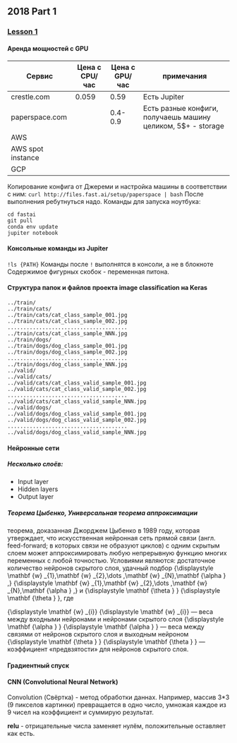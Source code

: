 ## 2018 Part 1
### [Lesson 1](http://course.fast.ai/lessons/lesson1.html)
#### Аренда мощностей с GPU

|Сервис|Цена с CPU/час|Цена с GPU/час|примечания|
|---|---|---|---|
|crestle.com|0.059|0.59|Есть Jupiter|
|paperspace.com|   |0.4-0.9|Есть разные конфиги, получаешь машину целиком, 5$+ - storage|
|AWS|   |   |   |
|AWS spot instance|   |   |   |
|GCP|   |   |   |

Копирование конфига от Джереми и настройка машины в соответствии с ним:
`curl http://files.fast.ai/setup/paperspace | bash`
После выполнения ребутнуться надо.
Команды для запуска ноутбука:
```
cd fastai
git pull
conda env update
jupiter notebook
```

#### Консольные команды из Jupiter
`!ls {PATH}`
Команды после `!` выполнятся в консоли, а не в блокноте
Содержимое фигурных скобок - переменная питона.

#### Структура папок и файлов проекта image classification на Keras
```cats_dogs/
../train/
../train/cats/
../train/cats/cat_class_sample_001.jpg
../train/cats/cat_class_sample_002.jpg
......................................
../train/cats/cat_class_sample_NNN.jpg
../train/dogs/
../train/dogs/dog_class_sample_001.jpg
../train/dogs/dog_class_sample_002.jpg
......................................
../train/dogs/dog_class_sample_NNN.jpg
../valid/
../valid/cats/
../valid/cats/cat_class_valid_sample_001.jpg
../valid/cats/cat_class_valid_sample_002.jpg
......................................
../valid/cats/cat_class_valid_sample_NNN.jpg
../valid/dogs/
../valid/dogs/dog_class_valid_sample_001.jpg
../valid/dogs/dog_class_valid_sample_002.jpg
......................................
../valid/dogs/dog_class_valid_sample_NNN.jpg
```

#### Нейронные сети
##### Несколько слоёв:
* Input layer
* Hidden layers
* Output layer

##### Теорема Цыбенко, Универсальная теорема аппроксимации
теорема, доказанная Джорджем Цыбенко в 1989 году, которая утверждает, что искусственная нейронная сеть прямой связи (англ. feed-forward; в которых связи не образуют циклов) с одним скрытым слоем может аппроксимировать любую непрерывную функцию многих переменных с любой точностью. Условиями являются: достаточное количество нейронов скрытого слоя, удачный подбор {\displaystyle \mathbf {w} _{1},\mathbf {w} _{2},\dots ,\mathbf {w} _{N},\mathbf {\alpha } ,} {\displaystyle \mathbf {w} _{1},\mathbf {w} _{2},\dots ,\mathbf {w} _{N},\mathbf {\alpha } ,} и {\displaystyle \mathbf {\theta } } {\displaystyle \mathbf {\theta } }, где

{\displaystyle \mathbf {w} _{i}} {\displaystyle \mathbf {w} _{i}} — веса между входными нейронами и нейронами скрытого слоя
{\displaystyle \mathbf {\alpha } } {\displaystyle \mathbf {\alpha } } — веса между связями от нейронов скрытого слоя и выходным нейроном
{\displaystyle \mathbf {\theta } } {\displaystyle \mathbf {\theta } } — коэффициент «предвзятости» для нейронов скрытого слоя.

#### Градиентный спуск

#### CNN (Convolutional Neural Network)
Convolution (Свёртка) - метод обработки даннах. Например, массив 3*3 (9 пикселов картинки) превращается в одно число, умножая каждое из 9 чисел на коэффициент и суммирую результат.

**relu** - отрицательные числа заменяет нулём, положительные оставляет как есть.




 
